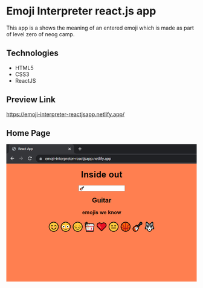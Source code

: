 # Emoji Interpreter react.js app
This app is a shows the meaning of an entered emoji which is made as part of level zero of neog camp.
## Technologies
* HTML5
* CSS3
* ReactJS
## Preview Link
https://emoji-interpreter-reactjsapp.netlify.app/
## Home Page
<img width="929" alt="image" src="./emoji-interpreter.PNG">